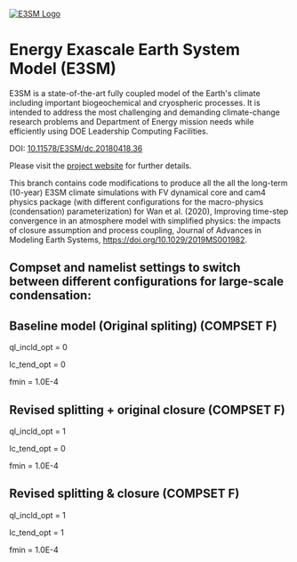 [![E3SM Logo](https://e3sm.org/wp-content/themes/e3sm/assets/images/e3sm-logo.png)](https://e3sm.org)

Energy Exascale Earth System Model (E3SM)
================================================================================
E3SM is a state-of-the-art fully coupled model of the Earth's climate including
important biogeochemical and cryospheric processes. It is intended to address
the most challenging and demanding climate-change research problems and
Department of Energy mission needs while efficiently using DOE Leadership
Computing Facilities.

DOI: [10.11578/E3SM/dc.20180418.36](http://dx.doi.org/10.11578/E3SM/dc.20180418.36)


Please visit the [project website](https://e3sm.org) for further details.

This branch contains code modifications to produce all the  all the long-term (10-year) 
E3SM climate simulations with FV dynamical core and cam4 physics package 
(with different configurations for the macro-physics (condensation) parameterization)
for Wan et al. (2020), Improving time-step convergence in an atmosphere model with
simplified physics: the impacts of closure assumption and process coupling,
Journal of Advances in Modeling Earth Systems, https://doi.org/10.1029/2019MS001982.

Compset and namelist settings to switch between different configurations for large-scale condensation:
---------------------------------------------------------------------------------------------------------

Baseline model (Original spliting) (COMPSET F)
-----------------------------------------------------------------
 ql_incld_opt      = 0

 lc_tend_opt       = 0

 fmin              = 1.0E-4

Revised splitting + original closure (COMPSET F)
-----------------------------------------------------------------
 ql_incld_opt      = 1

 lc_tend_opt       = 0

 fmin              = 1.0E-4

Revised splitting & closure (COMPSET F)
-----------------------------------------------------------------
 ql_incld_opt      = 1

 lc_tend_opt       = 1

 fmin              = 1.0E-4

